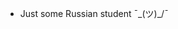 - Just some Russian student ¯\_(ツ)_/¯
<!---
GeorIsay/GeorIsay is a ✨ special ✨ repository because its `README.md` (this file) appears on your GitHub profile.
You can click the Preview link to take a look at your changes.
--->
